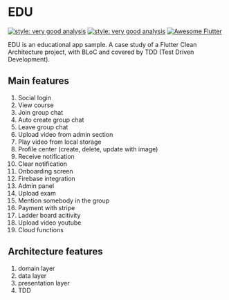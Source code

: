 # EDU

[![style: very good analysis](https://img.shields.io/badge/style-very_good_analysis-B22C89.svg)](https://pub.dev/packages/very_good_analysis)
[![style: very good analysis](https://tinyurl.com/bloc-library)](https://github.com/felangel/bloc)
<a href="https://github.com/Solido/awesome-flutter#standard"><img src="https://img.shields.io/badge/awesome-flutter-blue.svg?longCache=true" alt="Awesome Flutter"></a>
<!-- <a href="https://github.com/felangel/bloc"><img src="https://tinyurl.com/bloc-library" alt="Bloc Library"></a> -->


EDU is an educational app sample. A case study of a Flutter Clean Architecture project, with BLoC and covered by TDD (Test Driven Development).


## Main features

1. Social login
2. View course
3. Join group chat
4. Auto create group chat
5. Leave group chat
6. Upload video from admin section
7. Play video from local storage
8. Profile center (create, delete, update with image)
9. Receive notification 
10. Clear notification
11. Onboarding screen
12. Firebase integration 
13. Admin panel
14. Upload exam
15. Mention somebody in the group
16. Payment with stripe
17. Ladder board acitivity 
18. Upload video youtube
19. Cloud functions 

## Architecture features

1. domain layer
2. data layer
3. presentation layer
4. TDD
